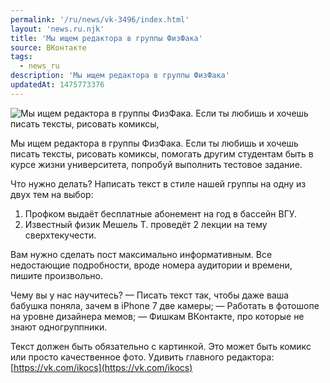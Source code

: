 ```yaml
---
permalink: '/ru/news/vk-3496/index.html'
layout: 'news.ru.njk'
title: 'Мы ищем редактора в группы ФизФака'
source: ВКонтакте
tags:
  - news_ru
description: 'Мы ищем редактора в группы ФизФака'
updatedAt: 1475773376
---
```

![Мы ищем редактора в группы ФизФака. Если ты любишь и хочешь писать тексты, рисовать комиксы,](https://sun9-28.userapi.com/impf/c638528/v638528484/3797/lr1r20Qm3fA.jpg?size=1280x512&quality=96&sign=5ac486dde65daf6a0673dd2f40feb162&c_uniq_tag=S5zNeR0aBVjcinMyhPJR6eh6y4s88JF7JHPI-cppXBU&type=album)

Мы ищем редактора в группы ФизФака. Если ты любишь и хочешь писать тексты, рисовать комиксы, помогать другим студентам быть в курсе жизни университета, попробуй выполнить тестовое задание.

Что нужно делать?
Написать текст в стиле нашей группы на одну из двух тем на выбор:
1. Профком выдаёт бесплатные абонемент на год в бассейн ВГУ.
2. Известный физик Мешель Т. проведёт 2 лекции на тему сверхтекучести.

Вам нужно сделать пост максимально информативным. Все недостающие подробности, вроде номера аудитории и времени, пишите произвольно.

Чему вы у нас научитесь?
— Писать текст так, чтобы даже ваша бабушка поняла, зачем в iPhone 7 две камеры;
— Работать в фотошопе на уровне дизайнера мемов;
— Фишкам ВКонтакте, про которые не знают одногруппники.

Текст должен быть обязательно с картинкой. Это может быть комикс или просто качественное фото. Удивить главного редактора: [https://vk.com/ikocs](https://vk.com/ikocs)
